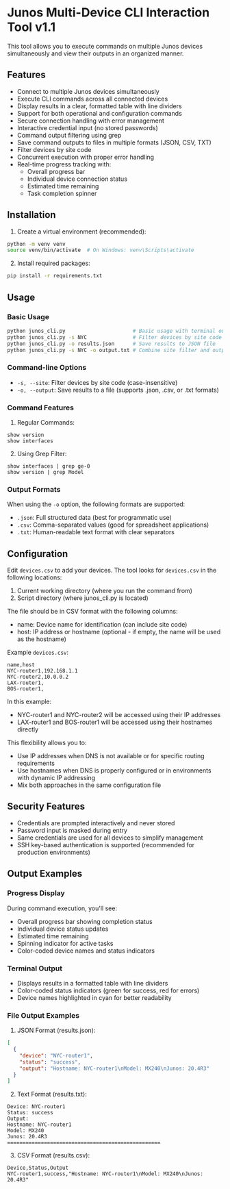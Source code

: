 # Junos Multi-Device CLI Interaction Tool v1.1

This tool allows you to execute commands on multiple Junos devices simultaneously and view their outputs in an organized manner.

## Features
- Connect to multiple Junos devices simultaneously
- Execute CLI commands across all connected devices
- Display results in a clear, formatted table with line dividers
- Support for both operational and configuration commands
- Secure connection handling with error management
- Interactive credential input (no stored passwords)
- Command output filtering using grep
- Save command outputs to files in multiple formats (JSON, CSV, TXT)
- Filter devices by site code
- Concurrent execution with proper error handling
- Real-time progress tracking with:
  - Overall progress bar
  - Individual device connection status
  - Estimated time remaining
  - Task completion spinner

## Installation

1. Create a virtual environment (recommended):
```bash
python -m venv venv
source venv/bin/activate  # On Windows: venv\Scripts\activate
```

2. Install required packages:
```bash
pip install -r requirements.txt
```

## Usage

### Basic Usage
```bash
python junos_cli.py                      # Basic usage with terminal output
python junos_cli.py -s NYC               # Filter devices by site code
python junos_cli.py -o results.json      # Save results to JSON file
python junos_cli.py -s NYC -o output.txt # Combine site filter and output file
```

### Command-line Options
- `-s, --site`: Filter devices by site code (case-insensitive)
- `-o, --output`: Save results to a file (supports .json, .csv, or .txt formats)

### Command Features
1. Regular Commands:
```
show version
show interfaces
```

2. Using Grep Filter:
```
show interfaces | grep ge-0
show version | grep Model
```

### Output Formats
When using the `-o` option, the following formats are supported:
- `.json`: Full structured data (best for programmatic use)
- `.csv`: Comma-separated values (good for spreadsheet applications)
- `.txt`: Human-readable text format with clear separators

## Configuration

Edit `devices.csv` to add your devices. The tool looks for `devices.csv` in the following locations:
1. Current working directory (where you run the command from)
2. Script directory (where junos_cli.py is located)

The file should be in CSV format with the following columns:
- name: Device name for identification (can include site code)
- host: IP address or hostname (optional - if empty, the name will be used as the hostname)

Example `devices.csv`:
```csv
name,host
NYC-router1,192.168.1.1
NYC-router2,10.0.0.2
LAX-router1,
BOS-router1,
```

In this example:
- NYC-router1 and NYC-router2 will be accessed using their IP addresses
- LAX-router1 and BOS-router1 will be accessed using their hostnames directly

This flexibility allows you to:
- Use IP addresses when DNS is not available or for specific routing requirements
- Use hostnames when DNS is properly configured or in environments with dynamic IP addressing
- Mix both approaches in the same configuration file

## Security Features
- Credentials are prompted interactively and never stored
- Password input is masked during entry
- Same credentials are used for all devices to simplify management
- SSH key-based authentication is supported (recommended for production environments)

## Output Examples

### Progress Display
During command execution, you'll see:
- Overall progress bar showing completion status
- Individual device status updates
- Estimated time remaining
- Spinning indicator for active tasks
- Color-coded device names and status indicators

### Terminal Output
- Displays results in a formatted table with line dividers
- Color-coded status indicators (green for success, red for errors)
- Device names highlighted in cyan for better readability

### File Output Examples
1. JSON Format (results.json):
```json
[
  {
    "device": "NYC-router1",
    "status": "success",
    "output": "Hostname: NYC-router1\nModel: MX240\nJunos: 20.4R3"
  }
]
```

2. Text Format (results.txt):
```
Device: NYC-router1
Status: success
Output:
Hostname: NYC-router1
Model: MX240
Junos: 20.4R3
==================================================
```

3. CSV Format (results.csv):
```csv
Device,Status,Output
NYC-router1,success,"Hostname: NYC-router1\nModel: MX240\nJunos: 20.4R3"

```

